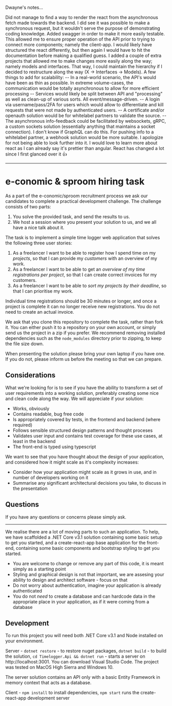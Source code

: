 Dwayne's notes...

Did not manage to find a way to render the react from the asynchronous fetch made towards the backend. I did see it was possible to make a synchronous request, but it wouldn't serve the purpose of demonstrating coding knowledge.
Added swagger in order to make it more easily testable. This allowed me to ensure proper operation of the API prior to trying to connect more components; namely the client-app.
I would likely have structured the react differently, but then again I would have to hit the documentation before making a qualified guess.
I added a couple of extra projects that allowed me to make changes more easily along the way; namely models and interfaces. That way, I could maintain the hierarchy if I decided to restructure along the way (X -> Interfaces -> Models).
A few things to add for scalability:
-- In a real-world scenario, the API's would have been as thin as possible. In extreme volume-cases, the communication would be totally asynchronous to allow for more efficient processing
-- Services would likely be split between API and "processing" as well as clean-up of various sorts. All event/message-driven.
-- A login via username/pass/2FA for users which would allow to differentiate and kill requests that were not made by authenticated users.
-- A certificate and/or openauth solution would be for whitelabel partners to validate the source.
-- The asynchronous info-feedback could be facilitated by websockets, gRPC, a custom sockets solution (essentially anything that maintains a socket connection). I don't know if GraphQL can do this. For pushing info to a whitelabel partner, a webhook solution would be more suitable.
I apologize for not being able to look further into it. I would love to learn more about react as I can already say it's prettier than angular. React has changed a lot since I first glanced over it 👍



--------------------------------------
# e-conomic & sproom hiring task

As a part of the e-conomic/sproom recruitment process we ask our candidates to complete a practical development challenge. The challenge consists of two parts:

1. You solve the provided task, and send the results to us.
2. We host a session where you present your solution to us, and we all have a nice talk about it.

The task is to implement a simple time logger web application that solves the following three user stories:

1. As a freelancer I want to be able to register how I spend time on my _projects_, so that I can provide my _customers_ with an overview of my work.
2. As a freelancer I want to be able to get an _overview of my time registrations per project_, so that I can create correct invoices for my customers.
2. As a freelancer I want to be able to _sort my projects by their deadline_, so that I can prioritise my work.

Individual time registrations should be 30 minutes or longer, and once a project is complete it can no longer receive new registrations. You do not need to create an actual invoice.

We ask that you clone this repository to complete the task, rather than fork it. You can either push it to a repository on your own account, or simply send us the project in a zip if you prefer. We recommend removing installed dependencies such as the `node_modules` directory prior to zipping, to keep the file size down.

When presenting the solution please bring your own laptop if you have one. If you do not, please inform us before the meeting so that we can prepare.

## Considerations

What we're looking for is to see if you have the ability to transform a set of user requirements into a working solution, preferably creating some nice and clean code along the way. We will appreciate if your solution:

-   Works, obviously
-   Contains readable, bug free code
-   Is appropriately covered by tests, in the frontend and backend (where required)
-   Follows sensible structured design patterns and thought proceses
-   Validates user input and contains test coverage for these use cases, at least in the backend
-   The front-end is typed using typescript

We want to see that you have thought about the design of your application, and considered how it might scale as it's complexity increases:

-   Consider how your application might scale as it grows in use, and in number of developers working on it
-   Summarise any significant architectural decisions you take, to discuss in the presentation

## Questions

If you have any questions or concerns please simply ask.

---

We realise there are a lot of moving parts to such an application. To help, we have scaffolded a .NET Core v3.1 solution containing some basic setup to get you started, and a create-react-app base application for the front-end, containing some basic components and bootstrap styling to get you started.

-   You are welcome to change or remove any part of this code, it is meant simply as a starting point
-   Styling and graphical design is not that important, we are assesing your ability to design and architect software - focus on that
-   Do not worry about authentication, imagine your application is already authenticated
-   You do not _need_ to create a database and can hardcode data in the appropriate place in your application, as if it were coming from a database

## Development

To run this project you will need both .NET Core v3.1 and Node installed on your environment.

Server - `dotnet restore` - to restore nuget packages, `dotnet build` - to build the solution, `cd Timelogger.Api && dotnet run` - starts a server on http://localhost:3001. You can download Visual Studio Code. The project was tested on MacOS High Sierra and Windows 10.

The server solution contains an API only with a basic Entity Framework in memory context that acts as a database.

Client - `npm install` to install dependencies, `npm start` runs the create-react-app development server
